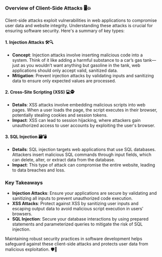 ### Overview of Client-Side Attacks 🖥️💥

Client-side attacks exploit vulnerabilities in web applications to compromise user data and website integrity. Understanding these attacks is crucial for ensuring software security. Here's a summary of key types:

#### 1. **Injection Attacks** 🛠️🔍
   - **Concept**: Injection attacks involve inserting malicious code into a system. Think of it like adding a harmful substance to a car’s gas tank—just as you wouldn’t want anything but gasoline in the tank, web applications should only accept valid, sanitized data.
   - **Mitigation**: Prevent injection attacks by validating inputs and sanitizing data to ensure only expected values are processed.

#### 2. **Cross-Site Scripting (XSS)** 💻🕵️
   - **Details**: XSS attacks involve embedding malicious scripts into web pages. When a user loads the page, the script executes in their browser, potentially stealing cookies and session tokens.
   - **Impact**: XSS can lead to session hijacking, where attackers gain unauthorized access to user accounts by exploiting the user's browser.

#### 3. **SQL Injection** 🗃️💣
   - **Details**: SQL injection targets web applications that use SQL databases. Attackers insert malicious SQL commands through input fields, which can delete, alter, or extract data from the database.
   - **Impact**: This type of attack can compromise the entire website, leading to data breaches and loss.

### Key Takeaways
- **Injection Attacks**: Ensure your applications are secure by validating and sanitizing all inputs to prevent unauthorized code execution.
- **XSS Attacks**: Protect against XSS by sanitizing user inputs and escaping output data to avoid malicious script execution in users' browsers.
- **SQL Injection**: Secure your database interactions by using prepared statements and parameterized queries to mitigate the risk of SQL injection.

Maintaining robust security practices in software development helps safeguard against these client-side attacks and protects user data from malicious exploitation. 🛡️🔐